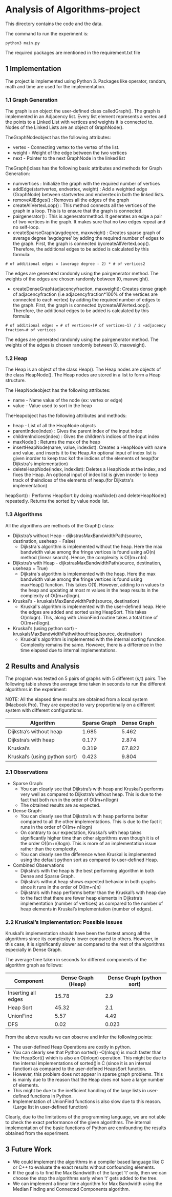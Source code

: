 # Analysis of Algorithms-project


This directory contains the code and the data.


The command to run the experiment is:

```
python3 main.py
```

The required packages are mentioned in the requirement.txt file


## 1 Implementation

The project is implemented using Python 3. Packages like operator, random, math and time
are used for the implementation.

### 1.1 Graph Generation

The graph is an object the user-defined class calledGraph(). The graph is implemented in an Adjacency list. Every list element represents a vertex and the points to a Linked List with vertices and weights it is connected to. Nodes of the Linked Lists are an object of GraphNode().

TheGraphNodeobject has the following attributes:

- vertex - Connecting vertex to the vertex of the list.
- weight - Weight of the edge between the two vertices
- next - Pointer to the next GraphNode in the linked list

TheGraph()class has the following basic attributes and methods for Graph Generation:

- numvertices : Initialize the graph with the required number of vertices
- addEdge(startvertex, endvertex, weight) : Add a weighted edge (GraphNode) between startvertex and endvertex in both the linked lists.
- removeAllEdges() : Removes all the edges of the graph
- createAllVertexLoop() : This method connects all the vertices of the graph in a loop.
    This is to ensure that the graph is connected.
- pairgenerator() : This is ageneratormethod. It generates an edge a pair of two vertices in the graph. It makes sure that no two edges repeat and no self-loop.
- createSparseGraph(avgdegree, maxweight) : Creates sparse graph of average degree ’avgdegree’ by adding the required number of edges to the graph. First, the graph is connected bycreateAllVertexLoop(). Therefore, the additional edges to be added is calculated by this formula:

```
# of additional edges = (average degree - 2) * # of vertices2
```

The edges are generated randomly using the pairgenerator method. The weights of
the edges are chosen randomly between (0, maxweight).

- createDenseGraph(adjacencyfraction, maxweight): Creates dense graph of adjacencyfraction
    (i.e adjacencyfraction*100% of the vertices are connected to each vertex) by adding the required number of edges to the graph. First, the graph is connected bycreateAllVertexLoop(). Therefore, the additional edges to be added is calculated by this
    formula:

```
# of additional edges = # of vertices∗(# of vertices−1) / 2 ∗adjacency fraction−# of vertices
```

The edges are generated randomly using the pairgenerator method. The weights of
the edges is chosen randomly between (0, maxweight).

### 1.2 Heap


The Heap is an object of the class Heap(). The Heap nodes are objects of the class HeapNode(). The Heap nodes are stored in a list to form a Heap structure.

The HeapNodeobject has the following attributes:

- name - Name value of the node (ex: vertex or edge)
- value - Value used to sort in the heap

TheHeapobject has the following attributes and methods:

- heap - List of all the HeapNode objects
- parentIndex(index) : Gives the parent index of the input index
- childrenIndices(index) : Gives the children’s indices of the input index
- maxNode() : Returns the max of the heap
- insertHeapNode(name, value, indexlist): Creates a HeapNode with name and value, and inserts it to the Heap.An optional input of index list is given inorder to keep trac kof the indices of the elements of heap(for Dijkstra's implementation)
- deleteHeapNode(index, indexlist): Deletes a HeapNode at the index, and fixes the Heap. An optional input of index list is given inorder to keep track of theindices of the elements of heap.(for Dijkstra's implementation)

heapSort() : Performs HeapSort by doing maxNode() and deleteHeapNode() repeatedly.
Returns the sorted by value node list.


### 1.3 Algorithms

All the algorithms are methods of the Graph() class:

- Dijkstra’s without Heap - dijkstrasMaxBandwidthPath(source, destination, useheap = False)
    * Dijkstra's algorithm is implemented without the heap. Here the max bandwidth value among the fringe vertices is found using aO(n) method (linear search). Hence, the complexity is O((m+n)n).
- Dijkstra’s with Heap - dijkstrasMaxBandwidthPath(source, destination, useheap = True)
    * Dijkstra's algorithm is implemented with the heap. Here the max bandwidth value among the fringe vertices is found using maxHeap() function. This takes O(1). However, adding to n values to the heap and updating at most m values in the heap results in the complexity of O((m+n)logn).
- Kruskal's - kruskalsMaxBandwidthPath(source, destination)
    * Kruskal's algorithm is implemented with the user-defined heap. Here the edges are added and sorted using HeapSort. This takes O(mlogn). This, along with UnionFind routine takes a total time of O((m+n)logn).
- Kruskal's (using python sort) - kruskalsMaxBandwidthPathwithoutHeap(source, destination)
    * Kruskal's algorithm is implemented with the internal sorting function. Complexity remains the same. However, there is a difference in the time elapsed due to internal implementations.


## 2 Results and Analysis

The program was tested on 5 pairs of graphs with 5 different (s,t) pairs. The following table shows the average time taken in seconds to run the different algorithms in the experiment:

NOTE: All the elapsed time results are obtained from a local system (Macbook Pro). They are expected to vary proportionally on a different system with different configurations.


|Algorithm|Sparse Graph|Dense Graph|
|---|---|---|
| Dijkstra’s without heap  | 1.685  | 5.462  |
| Dijkstra’s with heap  | 0.177  | 2.874  |
| Kruskal’s  | 0.319  | 67.822  |
| Kruskal’s (using python sort)  | 0.423  | 9.804  |

### 2.1 Observations

- Sparse Graph:
    - You can clearly see that Dijkstra’s with heap and Kruskal’s performs very well as compared to Dijkstra’s without heap. This is due to the fact that both run in the
       order of O((m+n)logn)
    - The obtained results are as expected.
- Dense Graph:
    - You can clearly see that Dijkstra’s with heap performs better compared to all the other implementations. This is due to the fact it runs in the order of O((m+
       n)logn)
    - On contrary to our expectation, Kruskal’s with heap takes significantly higher time than other algorithms even though it is of the order O((m+n)logn). This is more of an implementation issue rather than the complexity.
    - You can clearly see the difference when Kruskal is implemented using the default
       python sort as compared to user-defined Heap.
- Combined Observations
    - Dijkstra’s with the heap is the best performing algorithm in both Dense and Sparse
       Graph.
    - Dijkstra’s without heap shows expected behavior in both graphs since it runs in
       the order of O((m+n)n)
    - Dijkstra’s with heap performs better than the Kruskal’s with heap due to the
       fact that there are fewer heap elements in Dijkstra’s implementation (number of
       vertices) as compared to the number of heap elements in Kruskal’s implementation
       (number of edges).


### 2.2 Kruskal’s Implementation: Possible Issues

Kruskal’s implementation should have been the fastest among all the algorithms since
its complexity is lower compared to others. However, in this case, it is significantly
slower as compared to the rest of the algorithms especially in Dense Graph.

The average time taken in seconds for different components of the algorithm graph
as follows:

|Component|Dense Graph (Heap)|Dense Graph (python sort)|
|---|---|---|
| Inserting all edges  | 15.78  | 2.9  |
| Heap Sort  | 45.32  | 2.1  |
| UnionFind  | 5.57  | 4.49  |
| DFS  | 0.02  | 0.023  |


From the above results we can observe and infer the following points:

- The user-defined Heap Operations are costly in python.
- You can clearly see that Python sorted() -O(nlogn) is much faster than the HeapSort() which is also an O(nlogn) operation. This might be due to the internal implementations of sorted()in C (since it is an internal function) as compared to the user-defined HeapsSort function.
- However, this problem does not appear in sparse graph problems. This is mainly due to the reason that the Heap does not have a large number of elements.
- This might be due to the inefficient handling of the large lists in user-defined functions in Python.
- Implementation of UnionFind functions is also slow due to this reason. (Large list in user-defined function)

Clearly, due to the limitations of the programming language, we are not able to check
the exact performance of the given algorithms. The internal implementation of the
basic functions of Python are confounding the results obtained from the experiment.

## 3 Future Work

- We could implement the algorithms in a compiler based language like C or C++
    to evaluate the exact results without confounding elements.
- If the goal is to find the Max Bandwidth of the target ’t’ only, then we can choose
    the stop the algorithms early when ’t’ gets added to the tree.
- We can implement a linear time algorithm for Max Bandwidth using the Median
    Finding and Connected Components algorithm.


